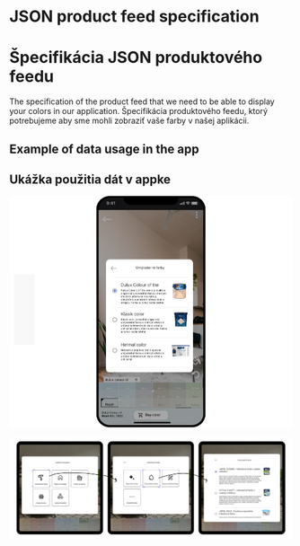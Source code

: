 # JSON product feed specification

# Špecifikácia JSON produktového feedu

The specification of the product feed that we need to be able to display your colors in our application.
Špecifikácia produktového feedu, ktorý potrebujeme aby sme mohli zobraziť vaše farby v našej aplikácii.

## Example of data usage in the app

## Ukážka použitia dát v appke

![plot](usage_of_products_in_the_app.png)

![plot](usage_of_categories_in_the_app.png)
